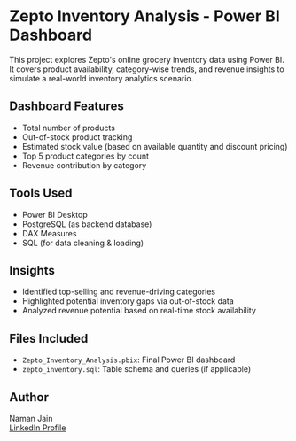 # Zepto Inventory Analysis - Power BI Dashboard

This project explores Zepto's online grocery inventory data using Power BI. It covers product availability, category-wise trends, and revenue insights to simulate a real-world inventory analytics scenario.

##  Dashboard Features

- Total number of products
- Out-of-stock product tracking
- Estimated stock value (based on available quantity and discount pricing)
- Top 5 product categories by count
- Revenue contribution by category

##  Tools Used

- Power BI Desktop
- PostgreSQL (as backend database)
- DAX Measures
- SQL (for data cleaning & loading)

##  Insights

- Identified top-selling and revenue-driving categories
- Highlighted potential inventory gaps via out-of-stock data
- Analyzed revenue potential based on real-time stock availability

##  Files Included

- `Zepto_Inventory_Analysis.pbix`: Final Power BI dashboard
- `zepto_inventory.sql`: Table schema and queries (if applicable)

##  Author

Naman Jain  
[LinkedIn Profile](https://linkedin.com/in/Namanbhansali59)  
